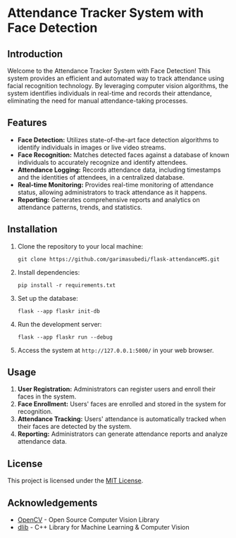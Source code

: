 # Attendance Tracker System with Face Detection

## Introduction

Welcome to the Attendance Tracker System with Face Detection! This system provides an efficient and automated way to track attendance using facial recognition technology. By leveraging computer vision algorithms, the system identifies individuals in real-time and records their attendance, eliminating the need for manual attendance-taking processes.

## Features

- **Face Detection:** Utilizes state-of-the-art face detection algorithms to identify individuals in images or live video streams.
- **Face Recognition:** Matches detected faces against a database of known individuals to accurately recognize and identify attendees.
- **Attendance Logging:** Records attendance data, including timestamps and the identities of attendees, in a centralized database.
- **Real-time Monitoring:** Provides real-time monitoring of attendance status, allowing administrators to track attendance as it happens.
- **Reporting:** Generates comprehensive reports and analytics on attendance patterns, trends, and statistics.

## Installation

1. Clone the repository to your local machine:

   ```
   git clone https://github.com/garimasubedi/flask-attendanceMS.git
   ```

2. Install dependencies:

   ```
   pip install -r requirements.txt
   ```

3. Set up the database:

   ```
   flask --app flaskr init-db
   ```

4. Run the development server:

   ```
   flask --app flaskr run --debug
   ```

5. Access the system at `http://127.0.0.1:5000/` in your web browser.

## Usage

1. **User Registration:** Administrators can register users and enroll their faces in the system.
2. **Face Enrollment:** Users' faces are enrolled and stored in the system for recognition.
3. **Attendance Tracking:** Users' attendance is automatically tracked when their faces are detected by the system.
4. **Reporting:** Administrators can generate attendance reports and analyze attendance data.

## License

This project is licensed under the [MIT License](LICENSE).

## Acknowledgements

- [OpenCV](https://opencv.org/) - Open Source Computer Vision Library
- [dlib](http://dlib.net/) - C++ Library for Machine Learning & Computer Vision
